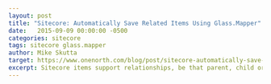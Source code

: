 ```yaml
---
layout: post
title: "Sitecore: Automatically Save Related Items Using Glass.Mapper"
date:   2015-09-09 00:00:00 -0500
categories: sitecore
tags: sitecore glass.mapper
author: Mike Skutta
target: https://www.onenorth.com/blog/post/sitecore-automatically-save-related-items-using-glassmapper
excerpt: Sitecore items support relationships, be that parent, child or linked, to other items. Glass.Mapper easily works with these types of relationships. It not only supports them when retrieving items, but also while saving. Glass.Mapper even checks to make sure all related items exist before saving the item, essentially enforcing referential integrity.
---
```

